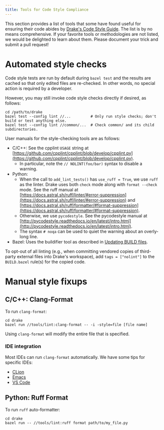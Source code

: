 ```yaml
---
title: Tools for Code Style Compliance
---
```


This section provides a list of tools that some have found useful for ensuring
their code abides by [Drake's Code Style Guide](/code_style_guide.html).
The list is by no means comprehensive.
If your favorite tools or methodologies are not listed, we would be delighted
to learn about them. Please document your trick and submit a pull request!


# Automated style checks

Code style tests are run by default during ``bazel test`` and the results are
cached so that only edited files are re-checked.  In other words, no special
action is required by a developer.

However, you may still invoke code style checks directly if desired, as
follows:

```
cd /path/to/drake
bazel test --config lint //...         # Only run style checks; don't build or test anything else.
bazel test --config lint //common/...  # Check common/ and its child subdirectories.
```

User manuals for the style-checking tools are as follows:

* C/C++: See the cpplint ``USAGE`` string at
  [https://github.com/cpplint/cpplint/blob/develop/cpplint.py](https://github.com/cpplint/cpplint/blob/develop/cpplint.py).
  * In particular, note the ``// NOLINT(foo/bar)`` syntax to disable a warning.
* Python:
  * When the call to `add_lint_tests()` has `use_ruff = True`, we use `ruff` as
    the linter. Drake uses both `check` mode along with `format --check` mode.
    See the ruff manual at
    [https://docs.astral.sh/ruff/linter/#error-suppression](https://docs.astral.sh/ruff/linter/#error-suppression)
	and
	[https://docs.astral.sh/ruff/formatter/#format-suppression](https://docs.astral.sh/ruff/formatter/#format-suppression).
  * Otherwise, we use `pycodestyle`. See the pycodestyle manual at
    [http://pycodestyle.readthedocs.io/en/latest/intro.html](http://pycodestyle.readthedocs.io/en/latest/intro.html).
  * The syntax ``# noqa`` can be used to quiet the warning about an overly-long
    line.
* Bazel: Uses the buildifier tool as described in
  [Updating BUILD files](/bazel.html#updating-build-files).

To opt-out of all linting (e.g., when committing vendored copies of third-party
external files into Drake's workspace), add `tags = ["nolint"]` to the
`BUILD.bazel` rule(s) for the copied code.

# Manual style fixups

## C/C++: Clang-Format

To run ``clang-format``:

```
cd drake
bazel run //tools/lint:clang-format -- -i -style=file [file name]
```

Using ``clang-format`` will modify the entire file that is specified.

### IDE integration

Most IDEs can run ``clang-format`` automatically.
We have some tips for specific IDEs:

* [CLion](/clion.html#formatting-files)
* [Emacs](/emacs.html#c-code-formatting)
* [VS Code](/vscode.html#c-code-formatting)

## Python: Ruff Format

To run ``ruff`` auto-formatter:

```
cd drake
bazel run -- //tools/lint:ruff format path/to/my_file.py
```
